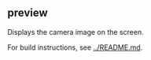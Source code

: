 preview
-------

Displays the camera image on the screen.

For build instructions, see [../README.md](../README.md).

